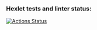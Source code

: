 ### Hexlet tests and linter status:
[![Actions Status](https://github.com/Poet171/java-project-61/actions/workflows/hexlet-check.yml/badge.svg)](https://github.com/Poet171/java-project-61/actions)